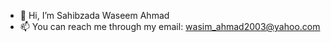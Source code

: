 - 👋 Hi, I’m Sahibzada Waseem Ahmad
- 📫 You can reach me through my email: wasim_ahmad2003@yahoo.com

<!---
WahmadX13/WahmadX13 is a ✨ special ✨ repository because its `README.md` (this file) appears on your GitHub profile.
You can click the Preview link to take a look at your changes.
--->
